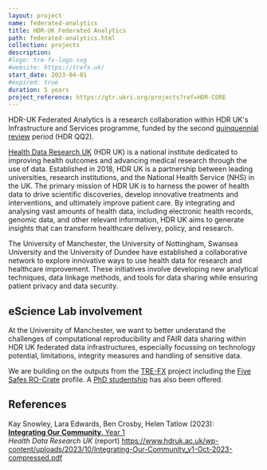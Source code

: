 ```yaml
---
layout: project
name: federated-analytics
title: HDR-UK Federated Analytics
path: federated-analytics.html
collection: projects
description: 
#logo: tre-fx-logo.svg
#website: https://trefx.uk/
start_date: 2023-04-01
#expired: true
duration: 5 years
project_reference: https://gtr.ukri.org/projects?ref=HDR-CORE
---
```


HDR-UK Federated Analytics is a research collaboration within HDR UK's Infrastructure and Services programme, funded by the second [quinquennial review](https://www.hdruk.org/quinquennial-review/) period (HDR QQ2).

[Health Data Research UK](https://www.hdruk.ac.uk) (HDR UK) is a national institute dedicated to improving health outcomes and advancing medical research through the use of data. Established in 2018, HDR UK is a partnership between leading universities, research institutions, and the National Health Service (NHS) in the UK. The primary mission of HDR UK is to harness the power of health data to drive scientific discoveries, develop innovative treatments and interventions, and ultimately improve patient care. By integrating and analysing vast amounts of health data, including electronic health records, genomic data, and other relevant information, HDR UK aims to generate insights that can transform healthcare delivery, policy, and research.

The University of Manchester, the University of Nottingham, Swansea University and the University of Dundee have established a collaborative network to explore innovative ways to use health data for research and healthcare improvement. These initiatives involve developing new analytical techniques, data linkage methods, and tools for data sharing while ensuring patient privacy and data security. 


## eScience Lab involvement

At the University of Manchester, we want to better understand the challenges of computational reproducibility and FAIR data sharing within HDR UK federated data infrastructures, especially focussing on technology potential, limitations, integrity measures and handling of sensitive data.

We are building on the outputs from the [TRE-FX](../tre-fx/) project including the [Five Safes RO-Crate](https://w3id.org/5s-crate/) profile. A [PhD studentship](/hdr/phd/2023/07/18/hdr-uk-phd-studentship/) has also been offered.

## References

Kay Snowley, Lara Edwards, Ben Crosby, Helen Tatlow (2023):  
[**Integrating Our Community**. Year 1](https://www.hdruk.ac.uk/wp-content/uploads/2023/10/Integrating-Our-Community_v1-Oct-2023-compressed.pdf)  
_Health Data Research UK_ (report) 
<https://www.hdruk.ac.uk/wp-content/uploads/2023/10/Integrating-Our-Community_v1-Oct-2023-compressed.pdf>

